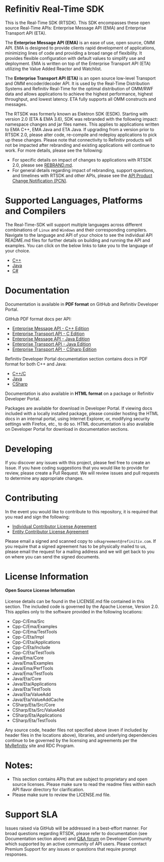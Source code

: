 # Refinitiv Real-Time SDK

This is the Real-Time SDK (RTSDK). This SDK encompasses these open source Real-Time APIs: Enterprise Message API (EMA) and Enterprise Transport API (ETA).

The **Enterprise Message API (EMA)** is an ease of use, open source, OMM API. EMA is designed to provide clients rapid development of applications, minimizing lines of code and providing a broad range of flexibility. It provides flexible configuration with default values to simplify use and deployment.  EMA is written on top of the Enterprise Transport API (ETA) utilizing the Value Added Reactor and Watchlist. 

The **Enterprise Transport API (ETA)** is an open source low-level Transport and OMM encoder/decoder API. It is used by the Real-Time Distribution Systems and Refinitiv Real-Time for the optimal distribution of OMM/RWF data and allows applications to achieve the highest performance, highest throughput, and lowest latency. ETA fully supports all OMM constructs and messages.

The RTSDK was formerly known as Elektron SDK (ESDK). Starting with version 2.0 (ETA & EMA 3.6), SDK was rebranded with the following impact: namespace changes and jar files names. This applies to applications written to EMA C++, EMA Java and ETA Java. If upgrading from a version prior to RTSDK 2.0, please alter code, re-compile and redeploy applications to pick up these changes. Please note that connectivity to Refinitiv products will not be impacted after rebranding and existing applications will continue to work. For more details, please see the following:

- For specific details on impact of changes to applications with RTSDK 2.0, please see [REBRAND.md](REBRAND.md).
- For general details regarding impact of rebranding, support questions, and timelines with RTSDK and other APIs, please see the [API Product Change Notification (PCN)](https://my.refinitiv.com/content/mytr/en/pcnpage/12072.html). 


# Supported Languages, Platforms and Compilers

The Real-Time-SDK will support multiple languages across different combinations of `Linux` and `Windows` and their corresponding compilers. Navigate to the language and API of your choice to see the individual API README.md files for further details on building and running the API and examples. You can click on the below links to take you to the language of your choice.

- [C++](Cpp-C)
- [Java](Java)
- [C#](CSharp)


# Documentation
Documentation is available in **PDF format** on GitHub and Refinitiv Developer Portal. 

GitHub PDF format docs per API:

- [Enterprise Message API - C++ Edition](Cpp-C/Ema/Docs)
- [Enterprise Transport API - C Edition](Cpp-C/Eta/Docs)
- [Enterprise Message API - Java Edition](Java/Ema/Docs)
- [Enterprise Transport API - Java Edition](Java/Eta/Docs)
- [Enterprise Transport API - CSharp Edition](CSharp/Eta/Docs)

Refinitiv Developer Portal documentation section contains docs in PDF format for both C++ and Java:

- [C++/C](https://developers.refinitiv.com/en/api-catalog/refinitiv-real-time-opnsrc/rt-sdk-cc/documentation)
- [Java](https://developers.refinitiv.com/en/api-catalog/refinitiv-real-time-opnsrc/rt-sdk-java/documentation)
- [CSharp](https://developers.refinitiv.com/en/api-catalog/refinitiv-real-time-opnsrc/refinitiv-real-time-csharp-sdk/documentation)

Documentation is also available in **HTML format** on a package or Refinitiv Developer Portal. 

Packages are available for download in Developer Portal. If viewing docs included with a locally installed package, please consider hosting the HTML docs in an internal portal, using Internet Explorer, or, modifying security settings with Firefox, etc., to do so. HTML documentation is also available on Developer Portal for download in documentation sections.


# Developing 
If you discover any issues with this project, please feel free to create an Issue.
If you have coding suggestions that you would like to provide for review, please create a Pull Request.
We will review issues and pull requests to determine any appropriate changes.

# Contributing
In the event you would like to contribute to this repository, it is required that you read and sign the following:

- [Individual Contributor License Agreement](https://github.com/Refinitiv/Real-Time-SDK/blob/master/Refinitiv%20Real-Time%20API%20Individual%20Contributor%20License%20Agreement.pdf)
- [Entity Contributor License Agreement](https://github.com/Refinitiv/Real-Time-SDK/blob/master/Refinitiv%20Real-Time%20API%20Entity%20Contributor%20License%20Agreement.pdf)

Please email a signed and scanned copy to `sdkagreement@refinitiv.com`.  If you require that a signed agreement has to be physically mailed to us, please email the request for a mailing address and we will get back to you on where you can send the signed documents.

# License Information

#### Open Source License Information

License details can be found in the LICENSE.md file contained in this section. The included code is governed by the Apache License, Version 2.0. This applies only to the software provided in the following locations:

- Cpp-C/Ema/Src
- Cpp-C/Ema/Examples
- Cpp-C/Ema/TestTools
- Cpp-C/Eta/Impl
- Cpp-C/Eta/Applications
- Cpp-C/Eta/Include
- Cpp-C/Eta/TestTools
- Java/Ema/Core
- Java/Ema/Examples
- Java/Ema/PerfTools
- Java/Ema/TestTools
- Java/Eta/Core
- Java/Eta/Applications
- Java/Eta/TestTools
- Java/Eta/ValueAdd
- Java/Eta/ValueAddCache
- CSharp/Eta/Src/Core
- CSharp/Eta/Src/ValueAdd
- CSharp/Eta/Applications
- CSharp/Eta/TestTools

Any source code, header files not specified above (even if included by header files in the locations above), libraries, and underlying dependencies continue to be governed by the licensing and agreements per the [MyRefinitiv](https://my.refinitiv.com/content/mytr/en/signin.html) site and RDC Program.


# Notes:
- This section contains APIs that are subject to proprietary and open source licenses.  Please make sure to read the readme files within each API flavor directory for clarification.
- Please make sure to review the LICENSE.md file.

# Support SLA

Issues raised via GitHub will be addressed in a best-effort manner. For broad questions regarding RTSDK, please refer to documentation (see Documentation section above) and [Q&A forum](https://community.developers.refinitiv.com/index.html) on Developer Community which supported by an active community of API users. Please contact Premium Support for any issues or questions that require prompt responses.
